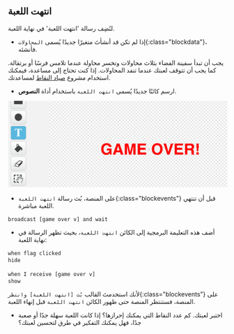 ## انتهت اللعبة

لنُضِف رسالة 'انتهت اللعبة' في نهاية اللعبة.

+ إذا لم تكن قد أنشأتَ متغيرًا جديدًا يُسمى `المحاولات`{:class="blockdata"}، فأنشئه.

يجب أن تبدأ سفينة الفضاء بثلاث محاولات وتخسر محاولة عندما تلامس فرسًا أو برتقالة. كما يجب أن تتوقف لعبتك عندما تنفد المحاولات. إذا كنت تحتاج إلى مساعدة، فيمكنك استخدام مشروع [صياد النقاط](https://codeclubprojects.org/en-GB/scratch/catch-the-dots/) لمساعدتك.

+ ارسم كائنًا جديدًا يُسمى `انتهت اللعبة` باستخدام أداة **النصوص**.

![screenshot](images/invaders-game-over.png)

+ على المنصة، بُث رسالة `انتهت اللعبة`{:class="blockevents"} قبل أن تنتهي اللعبة مباشرة.

```blocks
broadcast [game over v] and wait
```

+ أضف هذه التعليمة البرمجية إلى الكائن `انتهت اللعبة`، بحيث تظهر الرسالة في نهاية اللعبة:

```blocks
when flag clicked
hide

when I receive [game over v]
show
```

لأنك استخدمتَ القالب `بُث [انتهت اللعبة] وانتظر`{:class="blockevents"} على المنصة، فستنتظر المنصة حتى ظهور الكائن `انتهت اللعبة` قبل إنهاء اللعبة.

+ اختبر لعبتك. كم عدد النقاط التي يمكنك إحرازها؟ إذا كانت اللعبة سهلة جدًا أو صعبة جدًا، فهل يمكنك التفكير في طرق لتحسين لعبتك؟
